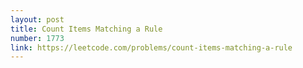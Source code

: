 ```yaml
---
layout: post
title: Count Items Matching a Rule
number: 1773
link: https://leetcode.com/problems/count-items-matching-a-rule
---
```

